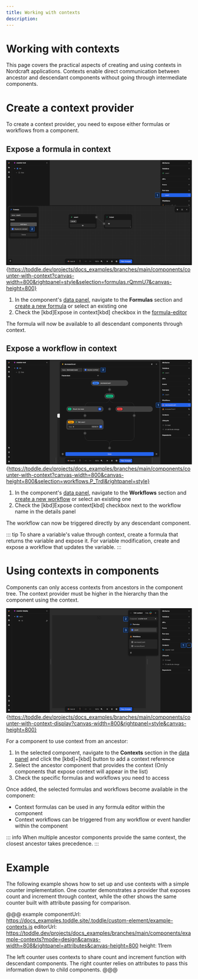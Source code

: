 ```yaml
---
title: Working with contexts
description:
---
```


# Working with contexts
This page covers the practical aspects of creating and using contexts in Nordcraft applications. Contexts enable direct communication between ancestor and descendant components without going through intermediate components.

# Create a context provider
To create a context provider, you need to expose either formulas or workflows from a component.

## Expose a formula in context

![Expose a formula|16/9](expose-a-formula.webp){https://toddle.dev/projects/docs_examples/branches/main/components/counter-with-context?canvas-width=800&rightpanel=style&selection=formulas.rQmmU7&canvas-height=800}

1. In the component's [data panel](/the-editor/data-panel), navigate to the **Formulas** section and [create a new formula](/formulas/working-with-formulas#create-a-formula) or select an existing one
2. Check the [kbd]Expose in context[kbd] checkbox in the [formula-editor](/formulas/overview#the-formula-editor)

The formula will now be available to all descendant components through context.

## Expose a workflow in context

![Expose a workflow|16/9](expose-a-workflow.webp){https://toddle.dev/projects/docs_examples/branches/main/components/counter-with-context?canvas-width=800&canvas-height=800&selection=workflows.P_Trdl&rightpanel=style}

1. In the component's [data panel](/the-editor/data-panel), navigate to the **Workflows** section and [create a new workflow](/workflows/working-with-workflows) or select an existing one
2. Check the [kbd]Expose context[kbd] checkbox next to the workflow name in the details panel

The workflow can now be triggered directly by any descendant component.

::: tip
To share a variable's value through context, create a formula that returns the variable and expose it. For variable modification, create and expose a workflow that updates the variable.
:::

# Using contexts in components
Components can only access contexts from ancestors in the component tree. The context provider must be higher in the hierarchy than the component using the context.

![Use context|16/9](use-context.webp){https://toddle.dev/projects/docs_examples/branches/main/components/counter-with-context-display?canvas-width=800&rightpanel=style&canvas-height=800}

For a component to use context from an ancestor:
1. In the selected component, navigate to the **Contexts** section in the [data panel](/the-editor/data-panel) and click the [kbd]+[kbd] button to add a context reference
2. Select the ancestor component that provides the context (Only components that expose context will appear in the list)
3. Check the specific formulas and workflows you need to access

Once added, the selected formulas and workflows become available in the component:
- Context formulas can be used in any formula editor within the component
- Context workflows can be triggered from any workflow or event handler within the component

::: info
When multiple ancestor components provide the same context, the closest ancestor takes precedence.
:::

# Example
The following example shows how to set up and use contexts with a simple counter implementation. One counter demonstrates a provider that exposes count and increment through context, while the other shows the same counter built with attribute passing for comparison.

@@@ example
componentUrl: https://docs_examples.toddle.site/.toddle/custom-element/example-contexts.js
editorUrl: https://toddle.dev/projects/docs_examples/branches/main/components/example-contexts?mode=design&canvas-width=808&rightpanel=attributes&canvas-height=800
height: 11rem

The left counter uses contexts to share count and increment function with descendant components. The right counter relies on attributes to pass this information down to child components.
@@@